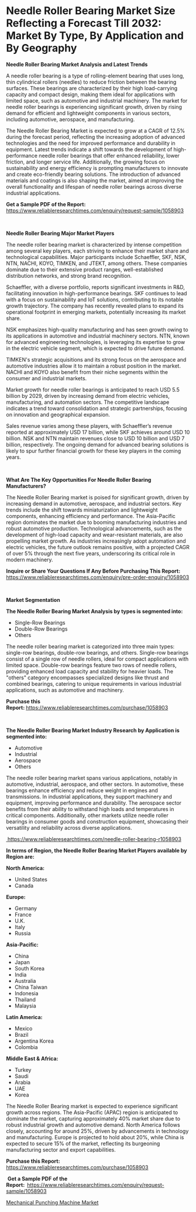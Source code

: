 <p><h1>Needle Roller Bearing Market Size Reflecting a Forecast Till 2032: Market By Type, By Application and By Geography</h1></p><p><strong>Needle Roller Bearing Market Analysis and Latest Trends</strong></p>
<p><p>A needle roller bearing is a type of rolling-element bearing that uses long, thin cylindrical rollers (needles) to reduce friction between the bearing surfaces. These bearings are characterized by their high load-carrying capacity and compact design, making them ideal for applications with limited space, such as automotive and industrial machinery. The market for needle roller bearings is experiencing significant growth, driven by rising demand for efficient and lightweight components in various sectors, including automotive, aerospace, and manufacturing.</p><p>The Needle Roller Bearing Market is expected to grow at a CAGR of 12.5% during the forecast period, reflecting the increasing adoption of advanced technologies and the need for improved performance and durability in equipment. Latest trends indicate a shift towards the development of high-performance needle roller bearings that offer enhanced reliability, lower friction, and longer service life. Additionally, the growing focus on sustainability and energy efficiency is prompting manufacturers to innovate and create eco-friendly bearing solutions. The introduction of advanced materials and coatings is also shaping the market, aimed at improving the overall functionality and lifespan of needle roller bearings across diverse industrial applications.</p></p>
<p><strong>Get a Sample PDF of the Report:&nbsp;</strong> <a href="https://www.reliableresearchtimes.com/enquiry/request-sample/1058903?utm_campaign=2183&utm_medium=2&utm_source=Github&utm_content=ia&utm_term=23022025&utm_id=needle-roller-bearing">https://www.reliableresearchtimes.com/enquiry/request-sample/1058903</a></p>
<p>&nbsp;</p>
<p><strong>Needle Roller Bearing Major Market Players</strong></p>
<p><p>The needle roller bearing market is characterized by intense competition among several key players, each striving to enhance their market share and technological capabilities. Major participants include Schaeffler, SKF, NSK, NTN, NACHI, KOYO, TIMKEN, and JTEKT, among others. These companies dominate due to their extensive product ranges, well-established distribution networks, and strong brand recognition.</p><p>Schaeffler, with a diverse portfolio, reports significant investments in R&D, facilitating innovation in high-performance bearings. SKF continues to lead with a focus on sustainability and IoT solutions, contributing to its notable growth trajectory. The company has recently revealed plans to expand its operational footprint in emerging markets, potentially increasing its market share.</p><p>NSK emphasizes high-quality manufacturing and has seen growth owing to its applications in automotive and industrial machinery sectors. NTN, known for advanced engineering technologies, is leveraging its expertise to grow in the electric vehicle segment, which is expected to drive future demand.</p><p>TIMKEN's strategic acquisitions and its strong focus on the aerospace and automotive industries allow it to maintain a robust position in the market. NACHI and KOYO also benefit from their niche segments within the consumer and industrial markets.</p><p>Market growth for needle roller bearings is anticipated to reach USD 5.5 billion by 2029, driven by increasing demand from electric vehicles, manufacturing, and automation sectors. The competitive landscape indicates a trend toward consolidation and strategic partnerships, focusing on innovation and geographical expansion.</p><p>Sales revenue varies among these players, with Schaeffler’s revenue reported at approximately USD 17 billion, while SKF achieves around USD 10 billion. NSK and NTN maintain revenues close to USD 10 billion and USD 7 billion, respectively. The ongoing demand for advanced bearing solutions is likely to spur further financial growth for these key players in the coming years.</p></p>
<p>&nbsp;</p>
<p><strong>What Are The Key Opportunities For Needle Roller Bearing Manufacturers?</strong></p>
<p><p>The Needle Roller Bearing market is poised for significant growth, driven by increasing demand in automotive, aerospace, and industrial sectors. Key trends include the shift towards miniaturization and lightweight components, enhancing efficiency and performance. The Asia-Pacific region dominates the market due to booming manufacturing industries and robust automotive production. Technological advancements, such as the development of high-load capacity and wear-resistant materials, are also propelling market growth. As industries increasingly adopt automation and electric vehicles, the future outlook remains positive, with a projected CAGR of over 5% through the next five years, underscoring its critical role in modern machinery.</p></p>
<p><strong>Inquire or Share Your Questions If Any Before Purchasing This Report:</strong> <a href="https://www.reliableresearchtimes.com/enquiry/pre-order-enquiry/1058903?utm_campaign=2183&utm_medium=2&utm_source=Github&utm_content=ia&utm_term=23022025&utm_id=needle-roller-bearing">https://www.reliableresearchtimes.com/enquiry/pre-order-enquiry/1058903</a></p>
<p>&nbsp;</p>
<p><strong>Market Segmentation</strong></p>
<p><strong>The Needle Roller Bearing Market Analysis by types is segmented into:</strong></p>
<p><ul><li>Single-Row Bearings</li><li>Double-Row Bearings</li><li>Others</li></ul></p>
<p><p>The needle roller bearing market is categorized into three main types: single-row bearings, double-row bearings, and others. Single-row bearings consist of a single row of needle rollers, ideal for compact applications with limited space. Double-row bearings feature two rows of needle rollers, providing enhanced load capacity and stability for heavier loads. The "others" category encompasses specialized designs like thrust and combined bearings, catering to unique requirements in various industrial applications, such as automotive and machinery.</p></p>
<p><strong>Purchase this Report:&nbsp;</strong><a href="https://www.reliableresearchtimes.com/purchase/1058903?utm_campaign=2183&utm_medium=2&utm_source=Github&utm_content=ia&utm_term=23022025&utm_id=needle-roller-bearing">https://www.reliableresearchtimes.com/purchase/1058903</a></p>
<p>&nbsp;</p>
<p><strong>The Needle Roller Bearing Market Industry Research by Application is segmented into:</strong></p>
<p><ul><li>Automotive</li><li>Industrial</li><li>Aerospace</li><li>Others</li></ul></p>
<p><p>The needle roller bearing market spans various applications, notably in automotive, industrial, aerospace, and other sectors. In automotive, these bearings enhance efficiency and reduce weight in engines and transmissions. In industrial applications, they support machinery and equipment, improving performance and durability. The aerospace sector benefits from their ability to withstand high loads and temperatures in critical components. Additionally, other markets utilize needle roller bearings in consumer goods and construction equipment, showcasing their versatility and reliability across diverse applications.</p></p>
<p><a href="https://www.reliableresearchtimes.com/needle-roller-bearing-r1058903?utm_campaign=2183&utm_medium=2&utm_source=Github&utm_content=ia&utm_term=23022025&utm_id=needle-roller-bearing">&nbsp;https://www.reliableresearchtimes.com/needle-roller-bearing-r1058903</a></p>
<p><strong>In terms of Region, the Needle Roller Bearing Market Players available by Region are:</strong></p>
<p>
    <p> <strong> North America: </strong>
        <ul>
            <li>United States</li>
            <li>Canada</li>
        </ul>
        </p> 
    <p> <strong> Europe: </strong>
        <ul>
            <li>Germany</li>
            <li>France</li>
            <li>U.K.</li>
            <li>Italy</li>
            <li>Russia</li>
        </ul>
        </p> 
    <p> <strong> Asia-Pacific: </strong>
        <ul>
            <li>China</li>
            <li>Japan</li>
            <li>South Korea</li>
            <li>India</li>
            <li>Australia</li>
            <li>China Taiwan</li>
            <li>Indonesia</li>
            <li>Thailand</li>
            <li>Malaysia</li>
        </ul>
        </p> 
    <p> <strong> Latin America: </strong>
        <ul>
            <li>Mexico</li>
            <li>Brazil</li>
            <li>Argentina Korea</li>
            <li>Colombia</li>
        </ul>
        </p> 
    <p> <strong> Middle East & Africa: </strong>
        <ul>
            <li>Turkey</li>
            <li>Saudi</li>
            <li>Arabia</li>
            <li>UAE</li>
            <li>Korea</li>
        </ul>
    </p>
    </p>
<p><p>The Needle Roller Bearing market is expected to experience significant growth across regions. The Asia-Pacific (APAC) region is anticipated to dominate the market, capturing approximately 40% market share due to robust industrial growth and automotive demand. North America follows closely, accounting for around 25%, driven by advancements in technology and manufacturing. Europe is projected to hold about 20%, while China is expected to secure 15% of the market, reflecting its burgeoning manufacturing sector and export capabilities.</p></p>
<p><strong>Purchase this Report: </strong><a href="https://www.reliableresearchtimes.com/purchase/1058903?utm_campaign=2183&utm_medium=2&utm_source=Github&utm_content=ia&utm_term=23022025&utm_id=needle-roller-bearing">https://www.reliableresearchtimes.com/purchase/1058903</a></p>
<p>&nbsp;<strong>Get a Sample PDF of the Report:&nbsp;&nbsp;</strong><a href="https://www.reliableresearchtimes.com/enquiry/request-sample/1058903?utm_campaign=2183&utm_medium=2&utm_source=Github&utm_content=ia&utm_term=23022025&utm_id=needle-roller-bearing">https://www.reliableresearchtimes.com/enquiry/request-sample/1058903</a></p>
<p><strong></strong></p>
<p><p><a href="https://github.com/SanjidaKhan901/Market-Research-Report-List-1/blob/main/mechanical-punching-machine-market.md?utm_campaign=2183&utm_medium=2&utm_source=Github&utm_content=ia&utm_term=23022025&utm_id=needle-roller-bearing">Mechanical Punching Machine Market</a></p></p>